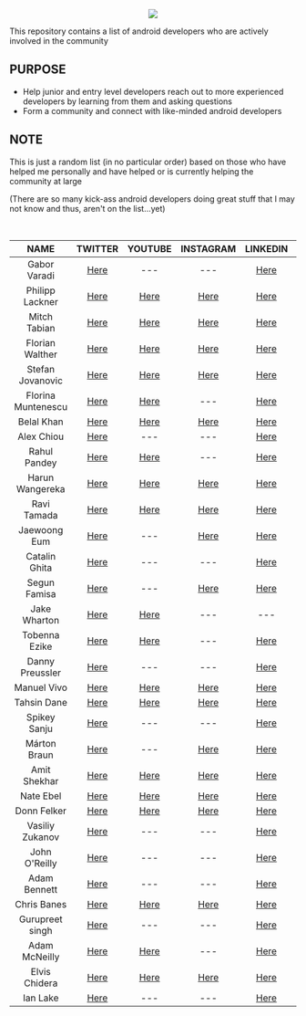 
<p align="center">
<img src ="https://user-images.githubusercontent.com/39574228/145865395-44ee31ca-fd63-4758-8c0c-cdd0c549b41c.png">
</p>

<p align="left">
 This repository contains a list of android developers who are actively involved in the community
</p>

## PURPOSE
  - Help junior and entry level developers reach out to more experienced developers by learning from them and asking questions
  - Form a community and connect with like-minded android developers
  
## NOTE
  This is just a random list (in no particular order) based on those who have helped me personally and have helped or is currently helping the community at large 
  
  (There are so many kick-ass android developers doing great stuff that I may not know and thus, aren't on the list...yet)

  
<br/>

 | <b>NAME</b>        | TWITTER          | YOUTUBE  | INSTAGRAM  |  LINKEDIN  | GITHUB
| :-------------: |:-------------:| :-----:|  :---------:| :---------:| :---------:|
| Gabor Varadi     | <a href="https://twitter.com/zhuinden">Here</a> | --- | --- | <a href="https://www.linkedin.com/in/gabor-varadi-04274219/">Here</a> | <a href="https://github.com/zhuinden">Here</a> | 
| Philipp Lackner    | <a href="https://twitter.com/plcoding">Here</a> | <a href="https://www.youtube.com/channel/UCKNTZMRHPLXfqlbdOI7mCkg">Here</a> | <a href="https://www.instagram.com/philipplackner_official">Here</a>  |  <a href="https://www.linkedin.com/in/philipp-lackner/">Here</a> | <a href="https://github.com/philipplackner">Here</a> | 
  | Mitch Tabian |  <a href="https://twitter.com/mitch_tabian">Here</a>  | <a href="https://www.youtube.com/channel/UCoNZZLhPuuRteu02rh7bzsw">Here</a>  |  <a href="https://www.instagram.com/codingwithmitch">Here</a> | <a href="https://www.linkedin.com/in/mitch-tabian-995994b2/">Here</a> | <a href="https://github.com/mitchtabian">Here</a> | 
|  Florian Walther |  <a href="https://twitter.com/codinginflow">Here</a>  | <a href="https://www.youtube.com/channel/UC_Fh8kvtkVPkeihBs42jGcA">Here</a>  |  <a href="https://www.instagram.com/codinginflow">Here</a> | <a href="https://www.linkedin.com/in/florianwalther90">Here</a> | <a href="https://github.com/codinginflow">Here</a> | 
| Stefan Jovanovic |  <a href="https://twitter.com/stevdzas">Here</a>  | <a href="https://www.youtube.com/c/StevdzaSan">Here</a>  |  <a href="https://www.instagram.com/stevdza_san">Here</a> | <a href="https://www.linkedin.com/in/stefan-jovanovic-850651168/">Here</a> | <a href="https://github.com/stevdza-san">Here</a> | 
  | Florina Muntenescu |  <a href="https://twitter.com/FMuntenescu">Here</a>  | <a href="https://www.youtube.com/channel/UC8_H4SVAuupaB6ZjMDfGx7g">Here</a>  | --- | <a href="https://www.linkedin.com/in/florina-muntenescu-314b8921/" >Here</a> | <a href="https://github.com/florina-muntenescu">Here</a> | 
 |  Belal Khan |  <a href="https://twitter.com/probelalkhan">Here</a>  | <a href="https://www.youtube.com/channel/UC9YTuDeKzDoyOphWHtdK0jA">Here</a>  |  <a href="https://www.instagram.com/probelalkhan">Here</a> | <a href="https://www.linkedin.com/in/probelalkhan">Here</a> | <a href="https://github.com/probelalkhan">Here</a> | 
  |  Alex Chiou |  <a href="https://twitter.com/alexchiou">Here</a>  | ---  |  --- | <a href="https://www.linkedin.com/in/alexander-chiou">Here</a> | <a href="https://github.com/Gear61">Here</a> | 
  | Rahul Pandey |  <a href="https://twitter.com/rpandey1234">Here</a>  | <a href="https://www.youtube.com/c/RahulPandeyrkp">Here</a>  | --- | <a href="https://www.linkedin.com/in/rpandey1234">Here</a> | <a href="https://github.com/rpandey1234">Here</a> | 
   | Harun Wangereka |  <a href="https://twitter.com/wangerekaharun">Here</a>  | <a href="https://www.youtube.com/channel/UC0Sbc-pfrc580pbWwUzQ4Bg">Here</a>  | <a href="https://www.instagram.com/wangerekaharun">Here</a> | <a href="https://www.linkedin.com/in/harun-wangereka-442b37b9/">Here</a> | <a href="https://github.com/wangerekaharun">Here</a> | 
 | Ravi Tamada |  <a href="https://twitter.com/ravitamada">Here</a>  | <a href="https://www.youtube.com/user/androidhive">Here</a>  | <a href="https://www.instagram.com/ravitamada">Here</a> | <a href="https://www.linkedin.com/in/ravi-tamada" >Here</a> | <a href="https://github.com/ravi8x">Here</a> | 
 | Jaewoong Eum |  <a href="https://twitter.com/github_skydoves">Here</a>  |  ---  | <a href="https://www.instagram.com/jw_eum">Here</a> | <a href="https://www.linkedin.com/in/skydoves" >Here</a> | <a href="https://github.com/skydoves">Here</a> | 
 | Catalin Ghita |  <a href="https://twitter.com/CatalinGhita4">Here</a>  |  ---  | --- | <a href="https://www.linkedin.com/in/catalin-ghita-590504127/" >Here</a> | <a href="https://github.com/catalinghita8">Here</a> | 
 | Segun Famisa |  <a href="https://twitter.com/segunfamisa">Here</a>  | ---  | <a href="https://www.instagram.com/segunfamisa">Here</a> | <a href="https://www.linkedin.com/in/segunfamisa" >Here</a> | <a href="https://github.com/segunfamisa">Here</a> | 
  | Jake Wharton |  <a href="https://twitter.com/JakeWharton">Here</a>  | <a href="https://www.youtube.com/c/JakeWharton">Here</a>  | --- | --- | <a href="https://github.com/JakeWharton">Here</a> | 
 | Tobenna Ezike |  <a href="https://twitter.com/T0bey_">Here</a>  |  <a href="https://www.youtube.com/channel/UCdYgVkD3fP3rBjiiiiilb9Q">Here</a>  | --- | <a href="https://www.linkedin.com/in/tobenna-ezike" >Here</a> | <a href="https://github.com/Ezike">Here</a> |
  | Danny Preussler |  <a href="https://twitter.com/PreusslerBerlin">Here</a>  | --- | --- | <a href="https://www.linkedin.com/in/preusslerberlin" >Here</a> | <a href="https://github.com/dpreussler">Here</a> |
 |  Manuel Vivo |  <a href="https://twitter.com/manuelvicnt">Here</a>  | <a href="https://www.youtube.com/playlist?list=PLFLx5voZ6zgt1eoCGO4rdkTXmr6XA4D_q">Here</a>  |  <a href="https://www.instagram.com/manuelvicnt">Here</a> | <a href="https://www.linkedin.com/in/manuel-vicente-vivo-54498653/">Here</a> | <a href="https://github.com/manuelvicnt">Here</a> | 
  | Tahsin Dane |  <a href="https://twitter.com/tasomaniac">Here</a>  | <a href="https://www.youtube.com/channel/UCd0ttFt_WObi3kVzMlvuwWA">Here</a>  |  <a href="https://www.instagram.com/tasomaniac/">Here</a> | <a href="https://www.linkedin.com/in/saidtahsindane">Here</a> | <a href="https://github.com/tasomaniac">Here</a> | 
 | Spikey Sanju |  <a href="https://twitter.com/sanjay_spikey">Here</a>  | ---  | --- | <a href="https://www.linkedin.com/in/spikeysanju">Here</a> | <a href="https://github.com/Spikeysanju">Here</a> | 
 | Márton Braun    | <a href="https://twitter.com/zsmb13">Here</a> | --- | <a href="https://www.instagram.com/zsmb">Here</a>  |  <a href="https://www.linkedin.com/in/zsmb13">Here</a> | <a href="https://github.com/zsmb13">Here</a> | 
  | Amit Shekhar   | <a href="https://twitter.com/amitiitbhu">Here</a> | <a href="https://www.youtube.com/channel/UCocBChVv7HPx0g5SbnOUv7w">Here</a> | <a href="https://www.instagram.com/amitshekhariitbhu">Here</a>  |  <a href="https://www.linkedin.com/in/amit-shekhar-iitbhu">Here</a> | <a href="https://github.com/amitshekhariitbhu">Here</a> | 
   | Nate Ebel   | <a href="https://twitter.com/n8ebel">Here</a> | <a href="https://www.youtube.com/c/goobar">Here</a> | <a href="https://www.instagram.com/n8ebe/">Here</a>  |  <a href="https://www.linkedin.com/in/n8ebel/">Here</a> | <a href="https://github.com/n8ebel">Here</a> |
   | Donn Felker   | <a href="https://twitter.com/donnfelker">Here</a> | <a href="https://www.youtube.com/channel/UCX-K1HK8ejnnQF_GWcMHveg">Here</a> | <a href="https://www.instagram.com/donnfelker/">Here</a>  |  <a href="https://www.linkedin.com/in/donnfelker">Here</a> | <a href="https://github.com/donnfelker">Here</a> |
 | Vasiliy Zukanov  | <a href="https://twitter.com/VasiliyZukanov">Here</a> | --- | ---  |  <a href="https://www.linkedin.com/in/vasiliy-zukanov">Here</a> | <a href="https://github.com/techyourchance">Here</a> | 
 | John O'Reilly  | <a href="https://twitter.com/joreilly">Here</a> | --- | ---  |  <a href="https://www.linkedin.com/in/johnoreilly">Here</a> | <a href="https://github.com/joreilly">Here</a> | 
 | Adam Bennett   | <a href="https://twitter.com/iateyourmic">Here</a> | --- | --- |  <a href="https://www.linkedin.com/in/adam-bennett-4784b327/">Here</a> | <a href="https://github.com/ditn">Here</a> |
 | Chris Banes | <a href="https://twitter.com/chrisbanes">Here</a> | <a href="https://www.youtube.com/c/ChrisBanes">Here</a> | <a href="https://www.instagram.com/chris_banes/">Here</a>  |  <a href="https://www.linkedin.com/in/chrisbanes">Here</a> | <a href="https://github.com/chrisbanes">Here</a> |
 | Gurupreet singh | <a href="https://twitter.com/_gurupreet">Here</a> | --- | --- |  <a href="https://www.linkedin.com/in/-gurupreet">Here</a> | <a href="https://github.com/Gurupreet">Here</a> |
 | Adam McNeilly  | <a href="https://twitter.com/AdamMc331">Here</a> | <a href="https://www.youtube.com/c/AdamMcNeilly">Here</a> | --- |  <a href="https://www.linkedin.com/in/adammcneilly">Here</a> | <a href="https://github.com/AdamMc331">Here</a> |
 | Elvis Chidera | <a href="https://twitter.com/elvisnchidera">Here</a> | <a href="https://www.youtube.com/channel/UCC_MzeBWb-NhrlNk72innAA">Here</a> | <a href="https://www.instagram.com/elvischidera/">Here</a>  |  <a href="https://www.linkedin.com/in/elvischidera">Here</a> | <a href="https://github.com/elvis10ten">Here</a> |
 | Ian Lake | <a href="https://twitter.com/ianhlake">Here</a> | --- | --- |  <a href="https://www.linkedin.com/in/ian-lake-41090711/">Here</a> | <a href="https://github.com/ianhanniballake">Here</a> |

 
  
  
